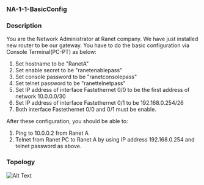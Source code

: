 ### NA-1-1-BasicConfig ###

### Description ###

You are the Network Administrator at Ranet company. We have just installed new router to be our gateway. You have to do the basic configuration via Console Terminal(PC-PT) as below:

1. Set hostname to be "RanetA"
2. Set enable secret to be "ranetenablepass"
3. Set console password to be "ranetconsolepass"
4. Set telnet password to be "ranettelnetpass"
5. Set IP address of interface Fastethernet 0/0 to be the first address of network 10.0.0.0/30
6. Set IP address of interface Fastethernet 0/1 to be 192.168.0.254/26
7. Both interface Fastethernet 0/0 and 0/1 must be enable.

After these configuration, you should be able to:

1. Ping to 10.0.0.2 from Ranet A
2. Telnet from Ranet PC to Ranet A by using IP address 192.168.0.254 and telnet password as above.

### Topology ###

![Alt Text](https://content.screencast.com/users/snajperm14/folders/Default/media/c5eab2b1-46bb-4f6d-afcf-db1d046ac852/netw01.PNG)
